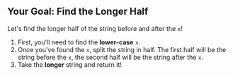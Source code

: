 ## Your Goal: Find the Longer Half
Let's find the longer half of the string before and after the `x`!

1. First, you'll need to find the **lower-case** `x`.
2. Once you've found the `x`, split the string in half. The first half will be the string before the `x`, the second half will be the string after the `x`.
3. Take the **longer** string and return it!
